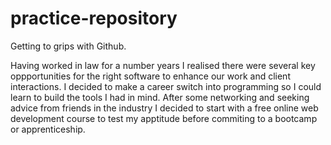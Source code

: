 # practice-repository
Getting to grips with Github.

Having worked in law for a number years I realised there were several key oppportunities for the right software to enhance our work and client interactions. I decided to make a career switch into programming so I could learn to build the tools I had in mind. After some networking and seeking advice from friends in the industry I decided to start with a free online web development course to test my apptitude before commiting to a bootcamp or apprenticeship.
